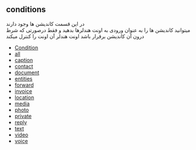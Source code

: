 ## conditions

در این قسمت کاندیشن ها وجود دارند\
میتوانید کاندیشن ها را به عنوان ورودی به اونت هندلرها بدهید و فقط درصورتی که شرط درون آن کاندیشن برقرار باشد اونت هندلر آن اونت را کنترل میکند

* [Condition](./Condition)
* [all](./all_condition.md)
* [caption](./caption_condition.md)
* [contact](./contact_condition.md)
* [document](./document_condition.md)
* [entities](./entities_condition.md)
* [forward](./forward_condition.md)
* [invoice](./invoice_condition.md)
* [location](./location_condition.md)
* [media](./media_condition.md)
* [photo](./photo_condition.md)
* [private](./private_condition.md)
* [reply](./reply_condition.md)
* [text](./text_condition.md)
* [video](./video_condition.md)
* [voice](./voice_condition.md)
